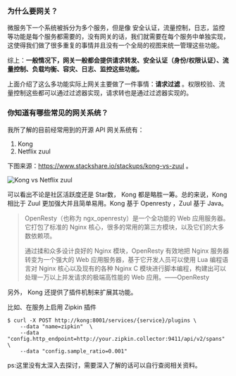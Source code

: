### 为什么要网关？

微服务下一个系统被拆分为多个服务，但是像 安全认证，流量控制，日志，监控等功能是每个服务都需要的，没有网关的话，我们就需要在每个服务中单独实现，这使得我们做了很多重复的事情并且没有一个全局的视图来统一管理这些功能。

综上：**一般情况下，网关一般都会提供请求转发、安全认证（身份/权限认证）、流量控制、负载均衡、容灾、日志、监控这些功能。**

上面介绍了这么多功能实际上网关主要做了一件事情：**请求过滤** 。权限校验、流量控制这些都可以通过过滤器实现，请求转也是通过过滤器实现的。

### 你知道有哪些常见的网关系统？

我所了解的目前经常用到的开源 API 网关系统有：

1. Kong
2. Netflix zuul

下图来源：https://www.stackshare.io/stackups/kong-vs-zuul 。

![Kong vs Netflix zuul](https://typoralim.oss-cn-beijing.aliyuncs.com/img/20210320144413.jpeg)

可以看出不论是社区活跃度还是 Star数， Kong 都是略胜一筹。总的来说，Kong 相比于 Zuul 更加强大并且简单易用。Kong 基于 Openresty ，Zuul 基于 Java。

> OpenResty（也称为 ngx_openresty）是一个全功能的 Web 应用服务器。它打包了标准的 Nginx 核心，很多的常用的第三方模块，以及它们的大多数依赖项。
>
> 通过揉和众多设计良好的 Nginx 模块，OpenResty 有效地把 Nginx 服务器转变为一个强大的 Web 应用服务器，基于它开发人员可以使用 Lua 编程语言对 Nginx 核心以及现有的各种 Nginx C 模块进行脚本编程，构建出可以处理一万以上并发请求的极端高性能的 Web 应用。——OpenResty

另外， Kong 还提供了插件机制来扩展其功能。

比如、在服务上启用 Zipkin 插件

```shell
$ curl -X POST http://kong:8001/services/{service}/plugins \
    --data "name=zipkin"  \
    --data "config.http_endpoint=http://your.zipkin.collector:9411/api/v2/spans" \
    --data "config.sample_ratio=0.001"
```

ps:这里没有太深入去探讨，需要深入了解的话可以自行查阅相关资料。